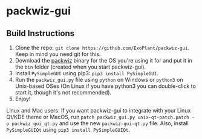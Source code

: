 # packwiz-gui


## Build Instructions

1. Clone the repo: `git clone https://github.com/ExoPlant/packwiz-gui`. Keep in mind you need git for this.
2. Download the [packwiz](https://github.com/comp500/packwiz/) binary for the OS you're using it for and put it 
in the `bin` folder (created when you start packwiz-gui).
3. Install `PySimpleGUI` using pip3: `pip3 install PySimpleGUI`.
4. Run the `packwiz_gui.py` file using `python` on Windows or `python3` on Unix-based OSes (On Linux if you have 
python3 you can double-click to start it, though it's not recommended).
5. Enjoy!

Linux and Mac users: If you want packwiz-gui to integrate with your Linux Qt/KDE theme or MacOS, run 
`patch packwiz_gui.py unix-qt-patch.patch -o packwiz_gui_qt.py` and use the new `packwiz-gui-qt.py` file.
Also, install `PySimpleGUIQt` using `pip3 install PySimpleGUIQt`.
